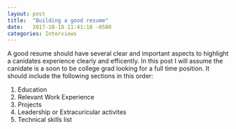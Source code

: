 ```yaml
---
layout: post
title:  "Building a good resume"
date:   2017-10-18 11:41:18 -0500
categories: Interviews
---
```

A good resume should have several clear and important aspects to highlight a canidates experience clearly and efficently. In this post I will assume the canidate is a soon to be college grad looking for a full time position. It should include the following sections in this order:
1. Education
2. Relevant Work Experience 
3. Projects
4. Leadership or Extracuricular activites
5. Technical skills list

